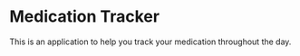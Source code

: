# Medication Tracker

This is an application to help you track your medication throughout the day.

